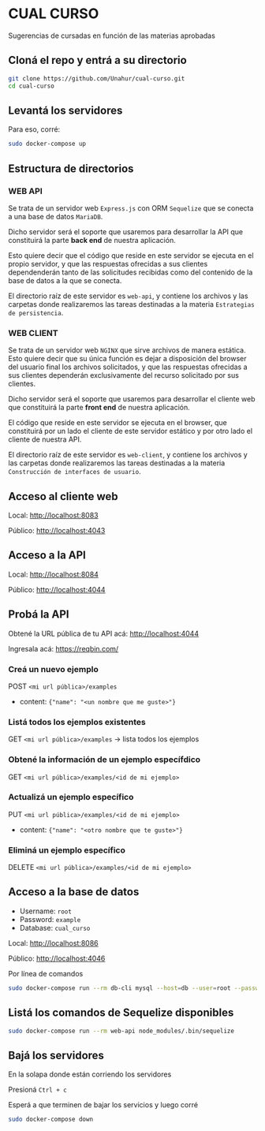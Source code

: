# CUAL CURSO

Sugerencias de cursadas en función de las materias aprobadas

## Cloná el repo y entrá a su directorio

```bash
git clone https://github.com/Unahur/cual-curso.git
cd cual-curso
```

## Levantá los servidores

Para eso, corré:

```bash
sudo docker-compose up
```

## Estructura de directorios

### WEB API

Se trata de un servidor web `Express.js` con ORM `Sequelize` que se conecta a una base de datos `MariaDB`.

Dicho servidor será el soporte que usaremos para desarrollar la API que constituirá la parte **back end** de nuestra aplicación.

Esto quiere decir que el código que reside en este servidor se ejecuta en el propio servidor, y que las respuestas ofrecidas a sus clientes dependenderán tanto de las solicitudes recibidas como del contenido de la base de datos a la que se conecta.

El directorio raíz de este servidor es `web-api`, y contiene los archivos y las carpetas donde realizaremos las tareas destinadas a la materia `Estrategias de persistencia`.

### WEB CLIENT

Se trata de un servidor web `NGINX` que sirve archivos de manera estática. Esto quiere decir que su única función es dejar a disposición del browser del usuario final los archivos solicitados, y que las respuestas ofrecidas a sus clientes dependerán exclusivamente del recurso solicitado por sus clientes.

Dicho servidor será el soporte que usaremos para desarrollar el cliente web que constituirá la parte **front end** de nuestra aplicación.

El código que reside en este servidor se ejecuta en el browser, que constituirá por un lado el cliente de este servidor estático y por otro lado el cliente de nuestra API.

El directorio raíz de este servidor es `web-client`, y contiene los archivos y las carpetas donde realizaremos las tareas destinadas a la materia `Construcción de interfaces de usuario`.

## Acceso al cliente web

Local: <http://localhost:8083>

Público: <http://localhost:4043>

## Acceso a la API

Local: <http://localhost:8084>

Público: <http://localhost:4044>

## Probá la API

Obtené la URL pública de tu API acá: <http://localhost:4044>

Ingresala acá: <https://reqbin.com/>

### Creá un nuevo ejemplo

POST `<mi url pública>/examples`

- content: `{"name": "<un nombre que me guste>"}`

### Listá todos los ejemplos existentes

GET `<mi url pública>/examples` -> lista todos los ejemplos

### Obtené la información de un ejemplo específdico

GET `<mi url pública>/examples/<id de mi ejemplo>`

### Actualizá un ejemplo específico

PUT `<mi url pública>/examples/<id de mi ejemplo>`

- content: `{"name": "<otro nombre que te guste>"}`

### Eliminá un ejemplo específico

DELETE `<mi url pública>/examples/<id de mi ejemplo>`

## Acceso a la base de datos

- Username: `root`
- Password: `example`
- Database: `cual_curso`

Local: <http://localhost:8086>

Público: <http://localhost:4046>

Por línea de comandos

```bash
sudo docker-compose run --rm db-cli mysql --host=db --user=root --password=example --database=cual_curso
```

## Listá los comandos de Sequelize disponibles

```bash
sudo docker-compose run --rm web-api node_modules/.bin/sequelize
```

## Bajá los servidores

En la solapa donde están corriendo los servidores

Presioná `Ctrl + c`

Esperá a que terminen de bajar los servicios y luego corré

```bash
sudo docker-compose down
```
